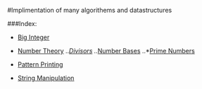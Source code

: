 #Implimentation of many algorithems and datastructures

###Index:

* [Big Integer](https://github.com/SH-anonta/CPP-Code-Snippets/tree/master/Big%20Integer)

* [Number Theory](https://github.com/SH-anonta/CPP-Code-Snippets/tree/master/Number%20Theory)
	..*[Divisors](https://github.com/SH-anonta/CPP-Code-Snippets/tree/master/Number%20Theory/Divisors)
	..*[Number Bases](https://github.com/SH-anonta/CPP-Code-Snippets/tree/master/Number%20Theory/Number%20Bases)
	..*[Prime Numbers](https://github.com/SH-anonta/CPP-Code-Snippets/tree/master/Number%20Theory/Prime%20Numbers) 
* [Pattern Printing](https://github.com/SH-anonta/CPP-Code-Snippets/tree/master/Pattern%20Printing)
* [String Manipulation](https://github.com/SH-anonta/CPP-Code-Snippets/tree/master/String%20Manipulation)